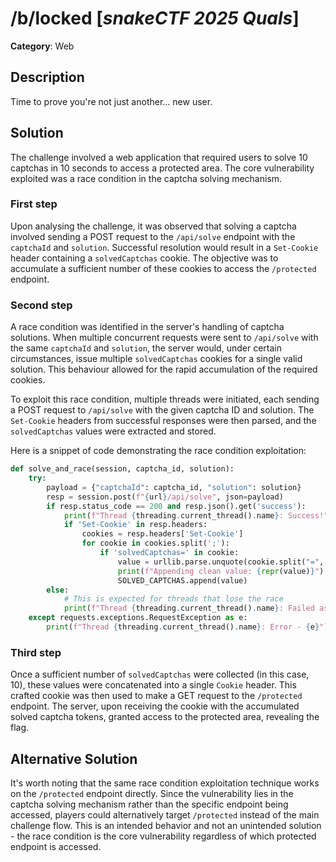 # /b/locked [_snakeCTF 2025 Quals_]

**Category**: Web

## Description

Time to prove you're not just another... new user.

## Solution

The challenge involved a web application that required users to solve 10 captchas in 10 seconds to access a protected area. The core vulnerability exploited was a race condition in the captcha solving mechanism.

### First step

Upon analysing the challenge, it was observed that solving a captcha involved sending a POST request to the `/api/solve` endpoint with the `captchaId` and `solution`. Successful resolution would result in a `Set-Cookie` header containing a `solvedCaptchas` cookie. The objective was to accumulate a sufficient number of these cookies to access the `/protected` endpoint.

### Second step

A race condition was identified in the server's handling of captcha solutions. When multiple concurrent requests were sent to `/api/solve` with the same `captchaId` and `solution`, the server would, under certain circumstances, issue multiple `solvedCaptchas` cookies for a single valid solution. This behaviour allowed for the rapid accumulation of the required cookies.

To exploit this race condition, multiple threads were initiated, each sending a POST request to `/api/solve` with the given captcha ID and solution. The `Set-Cookie` headers from successful responses were then parsed, and the `solvedCaptchas` values were extracted and stored.

Here is a snippet of code demonstrating the race condition exploitation:

```python
def solve_and_race(session, captcha_id, solution):
    try:
        payload = {"captchaId": captcha_id, "solution": solution}
        resp = session.post(f"{url}/api/solve", json=payload)
        if resp.status_code == 200 and resp.json().get('success'):
            print(f"Thread {threading.current_thread().name}: Success!")
            if 'Set-Cookie' in resp.headers:
                cookies = resp.headers['Set-Cookie']
                for cookie in cookies.split(';'):
                    if 'solvedCaptchas=' in cookie:
                        value = urllib.parse.unquote(cookie.split("=", 1)[1]).strip().strip("[\"]")
                        print(f"Appending clean value: {repr(value)}")
                        SOLVED_CAPTCHAS.append(value)
        else:
            # This is expected for threads that lose the race
            print(f"Thread {threading.current_thread().name}: Failed as expected.")
    except requests.exceptions.RequestException as e:
        print(f"Thread {threading.current_thread().name}: Error - {e}")
```

### Third step

Once a sufficient number of `solvedCaptchas` were collected (in this case, 10), these values were concatenated into a single `Cookie` header. This crafted cookie was then used to make a GET request to the `/protected` endpoint. The server, upon receiving the cookie with the accumulated solved captcha tokens, granted access to the protected area, revealing the flag.

## Alternative Solution

It's worth noting that the same race condition exploitation technique works on the `/protected` endpoint directly. Since the vulnerability lies in the captcha solving mechanism rather than the specific endpoint being accessed, players could alternatively target `/protected` instead of the main challenge flow. This is an intended behavior and not an unintended solution - the race condition is the core vulnerability regardless of which protected endpoint is accessed.